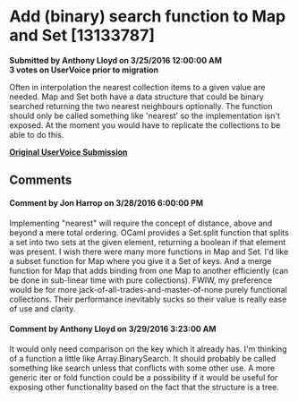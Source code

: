 # Add (binary) search function to Map and Set [13133787] #

**Submitted by Anthony Lloyd on 3/25/2016 12:00:00 AM**  
**3 votes on UserVoice prior to migration**  

Often in interpolation the nearest collection items to a given value are needed. Map and Set both have a data structure that could be binary searched returning the two nearest neighbours optionally. The function should only be called something like 'nearest' so the implementation isn't exposed.
At the moment you would have to replicate the collections to be able to do this.



**[Original UserVoice Submission](https://fslang.uservoice.com/forums/245727-f-language/suggestions/13133787)**


## Comments ##


#### Comment by Jon Harrop on 3/28/2016 6:00:00 PM ####
Implementing "nearest" will require the concept of distance, above and beyond a mere total ordering. OCaml provides a Set.split function that splits a set into two sets at the given element, returning a boolean if that element was present.
I wish there were many more functions in Map and Set. I'd like a subset function for Map where you give it a Set of keys. And a merge function for Map that adds binding from one Map to another efficiently (can be done in sub-linear time with pure collections). FWIW, my preference would be for more jack-of-all-trades-and-master-of-none purely functional collections. Their performance inevitably sucks so their value is really ease of use and clarity.


#### Comment by Anthony Lloyd on 3/29/2016 3:23:00 AM ####
It would only need comparison on the key which it already has. I'm thinking of a function a little like Array.BinarySearch. It should probably be called something like search unless that conflicts with some other use.
A more generic iter or fold function could be a possibility if it would be useful for exposing other functionality based on the fact that the structure is a tree.


